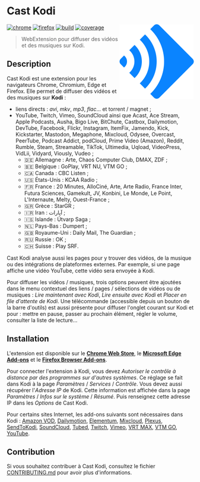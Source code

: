 # Cast Kodi

<!-- Utiliser du HTML (avec l'attribut "align" obsolète) pour faire flotter
     l'image à droite. -->
<!-- markdownlint-disable-next-line no-inline-html-->
<img src="src/img/icon.svg" align="right" alt="">

<!-- Ne pas afficher de badge pour le Microsoft Edge Add-ons, car Shields.io ne
     le supporte pas. https://github.com/badges/shields/issues/4690 -->

[![chrome][img-chrome]][link-chrome] [![firefox][img-firefox]][link-firefox]
[![build][img-build]][link-build] [![coverage][img-coverage]][link-coverage]

> WebExtension pour diffuser des vidéos et des musiques sur Kodi.

## Description

Cast Kodi est une extension pour les navigateurs Chrome, Chromium, Edge et
Firefox. Elle permet de diffuser des vidéos et des musiques sur **Kodi** :

- liens directs : _avi_, _mkv_, _mp3_, _flac_… et torrent / magnet ;
- YouTube, Twitch, Vimeo, SoundCloud ainsi que Acast, Ace Stream, Apple
  Podcasts, Ausha, Bigo Live, BitChute, Castbox, Dailymotion, DevTube, Facebook,
  Flickr, Instagram, ItemFix, Jamendo, Kick, Kickstarter, Mastodon, Megaphone,
  Mixcloud, Odysee, Overcast, PeerTube, Podcast Addict, podCloud, Prime Video
  (Amazon), Reddit, Rumble, Steam, Streamable, TikTok, Ultimedia, Uqload,
  VideoPress, VidLii, Vidyard, Viously, Vudeo ;
  - 🇩🇪 Allemagne : Arte, Chaos Computer Club, DMAX, ZDF ;
  - 🇧🇪 Belgique : GoPlay, VRT NU, VTM GO ;
  - 🇨🇦 Canada : CBC Listen ;
  - 🇺🇸 États-Unis : KCAA Radio ;
  - 🇫🇷 France : 20 Minutes, AlloCiné, Arte, Arte Radio, France Inter, Futura
    Sciences, Gamekult, JV, Konbini, Le Monde, Le Point, L'Internaute, Melty,
    Ouest-France ;
  - 🇬🇷 Grèce : StarGR ;
  - 🇮🇷 Iran : آپارات<!-- Aparat --> ;
  - 🇮🇸 Islande : Útvarp Saga ;
  - 🇳🇱 Pays-Bas : Dumpert ;
  - 🇬🇧 Royaume-Uni : Daily Mail, The Guardian ;
  - 🇷🇺 Russie : OK ;
  - 🇨🇭 Suisse : Play SRF.

Cast Kodi analyse aussi les pages pour y trouver des vidéos, de la musique ou
des intégrations de plateformes externes. Par exemple, si une page affiche une
vidéo YouTube, cette vidéo sera envoyée à Kodi.

Pour diffuser les vidéos / musiques, trois options peuvent être ajoutées dans le
menu contextuel des liens / pages / sélections de vidéos ou de musiques : _Lire
maintenant avec Kodi_, _Lire ensuite avec Kodi_ et _Placer en file d'attente de
Kodi_. Une télécommande (accessible depuis un bouton de la barre d'outils) est
aussi présente pour diffuser l'onglet courant sur Kodi et pour : mettre en
pause, passer au prochain élément, régler le volume, consulter la liste de
lecture…

## Installation

L'extension est disponible sur le [**Chrome Web Store**][link-chrome], le
[**Microsoft Edge Add-ons**][link-edge] et le [**Firefox Browser
Add-ons**][link-firefox].

Pour connecter l'extension à Kodi, vous devez _Autoriser le contrôle à distance
par des programmes sur d'autres systèmes_. Ce réglage se fait dans Kodi à la
page _Paramètres_ / _Services_ / _Contrôle_. Vous devez aussi récupérer
l'_Adresse IP_ de Kodi. Cette information est affichée dans la page _Paramètres_
/ _Infos sur le système_ / _Résumé_. Puis renseignez cette adresse IP dans les
_Options_ de Cast Kodi.

Pour certains sites Internet, les add-ons suivants sont nécessaires dans Kodi :
[Amazon VOD](https://github.com/Sandmann79/xbmc),
[Dailymotion](https://kodi.tv/addons/omega/plugin.video.dailymotion_com/),
[Elementum](https://github.com/elgatito/plugin.video.elementum),
[Mixcloud](https://kodi.tv/addons/omega/plugin.audio.mixcloud/),
[Plexus](https://github.com/enen92/program.plexus),
[SendToKodi](https://github.com/firsttris/plugin.video.sendtokodi),
[SoundCloud](https://kodi.tv/addons/omega/plugin.audio.soundcloud/),
[Tubed](https://kodi.tv/addons/omega/plugin.video.tubed/),
[Twitch](https://kodi.tv/addons/omega/plugin.video.twitch/),
[Vimeo](https://kodi.tv/addons/omega/plugin.video.vimeo/),
[VRT MAX](https://kodi.tv/addons/omega/plugin.video.vrt.nu/),
[VTM GO](https://kodi.tv/addons/omega/plugin.video.vtm.go/),
[YouTube](https://kodi.tv/addons/omega/plugin.video.youtube/).

## Contribution

Si vous souhaitez contribuer à Cast Kodi, consultez le fichier
[CONTRIBUTING.md](.github/CONTRIBUTING.md) pour avoir plus d'informations.

[img-chrome]:
  https://img.shields.io/chrome-web-store/stars/gojlijimdlgjlliggedhakpefimkedmb?label=chrome&logo=googlechrome&logoColor=whitesmoke
[img-firefox]:
  https://img.shields.io/amo/stars/castkodi.svg?label=firefox&logo=firefox-browser&logoColor=whitesmoke
[img-build]:
  https://img.shields.io/github/actions/workflow/status/regseb/castkodi/ci.yml?branch=main&logo=github&logoColor=whitesmoke
[img-coverage]:
  https://img.shields.io/endpoint?label=coverage&url=https%3A%2F%2Fbadge-api.stryker-mutator.io%2Fgithub.com%2Fregseb%2Fcastkodi%2Fmain
[link-chrome]:
  https://chromewebstore.google.com/detail/cast-kodi/gojlijimdlgjlliggedhakpefimkedmb
[link-edge]:
  https://microsoftedge.microsoft.com/addons/detail/cast-kodi/jaodccnfhodnbdibkmlhogdephdlkkgh
[link-firefox]: https://addons.mozilla.org/addon/castkodi/
[link-build]:
  https://github.com/regseb/castkodi/actions/workflows/ci.yml?query=branch%3Amain
[link-coverage]:
  https://dashboard.stryker-mutator.io/reports/github.com/regseb/castkodi/main
